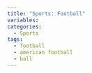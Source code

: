 ```yaml
---
title: "Sports: Football"
variables:
categories:
  - Sports
tags:
  - football
  - american football
  - ball
---
```

